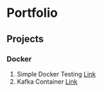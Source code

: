 # Portfolio

## Projects

### Docker
1. Simple Docker Testing [Link](https://github.com/rstoltzm-profile/docker-testing)
2. Kafka Container [Link](https://github.com/rstoltzm-profile/KafkaProject)
